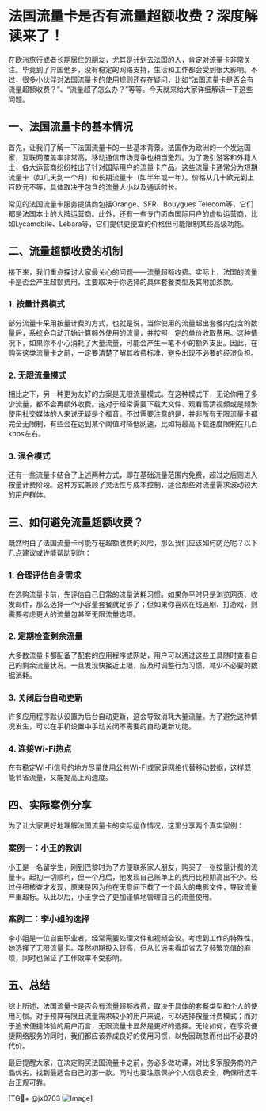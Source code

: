 # 法国流量卡是否有流量超额收费？深度解读来了！

在欧洲旅行或者长期居住的朋友，尤其是计划去法国的人，肯定对流量卡非常关注。毕竟到了异国他乡，没有稳定的网络支持，生活和工作都会受到很大影响。不过，很多小伙伴对法国流量卡的使用规则还存在疑问，比如“法国流量卡是否会有流量超额收费？”、“流量超了怎么办？”等等。今天就来给大家详细解读一下这些问题。

## 一、法国流量卡的基本情况

首先，让我们了解一下法国流量卡的一些基本背景。法国作为欧洲的一个发达国家，互联网覆盖率非常高，移动通信市场竞争也相当激烈。为了吸引游客和外籍人士，各大运营商纷纷推出了针对国际用户的流量卡产品。这些流量卡通常分为短期流量卡（如几天到一个月）和长期流量卡（如半年或一年）。价格从几十欧元到上百欧元不等，具体取决于包含的流量大小以及通话时长。

常见的法国流量卡服务提供商包括Orange、SFR、Bouygues Telecom等，它们都是法国本土的大牌运营商。此外，还有一些专门面向国际用户的虚拟运营商，比如Lycamobile、Lebara等，它们提供更便宜的价格但可能限制某些高级功能。

## 二、流量超额收费的机制

接下来，我们重点探讨大家最关心的问题——流量超额收费。实际上，法国的流量卡是否会产生超额费用，主要取决于你选择的具体套餐类型及其附加条款。

### 1. **按量计费模式**
部分流量卡采用按量计费的方式，也就是说，当你使用的流量超出套餐内包含的数量后，系统会自动开始计算额外使用的流量，并按照一定的单价收取费用。这种情况下，如果你不小心消耗了大量流量，可能会产生一笔不小的额外支出。因此，在购买这类流量卡之前，一定要清楚了解其收费标准，避免出现不必要的经济负担。

### 2. **无限流量模式**
相比之下，另一种更为友好的方案是无限流量模式。在这种模式下，无论你用了多少流量，都不会再额外收费。这对于经常需要下载大文件、观看高清视频或是频繁使用社交媒体的人来说无疑是个福音。不过需要注意的是，并非所有无限流量卡都完全无限制，有些会在达到某个阈值时降低网速，比如将最高下载速度限制在几百kbps左右。

### 3. **混合模式**
还有一些流量卡结合了上述两种方式，即在基础流量范围内免费，超过之后则进入按量计费阶段。这种方式兼顾了灵活性与成本控制，适合那些对流量需求波动较大的用户群体。

## 三、如何避免流量超额收费？

既然明白了法国流量卡可能存在超额收费的风险，那么我们应该如何防范呢？以下几点建议或许能帮助到你：

### 1. **合理评估自身需求**
在选购流量卡前，先评估自己日常的流量消耗习惯。如果你平时只是浏览网页、收发邮件，那么选择一个小容量套餐就足够了；但如果你喜欢在线追剧、打游戏，则需要考虑更大的流量包甚至无限流量选项。

### 2. **定期检查剩余流量**
大多数流量卡都配备了配套的应用程序或网站，用户可以通过这些工具随时查看自己的剩余流量状况。一旦发现快接近上限，应及时调整行为习惯，减少不必要的数据消耗。

### 3. **关闭后台自动更新**
许多应用程序默认设置为后台自动更新，这会导致消耗大量流量。为了避免这种情况发生，可以在手机设置中手动关闭不需要的自动更新功能。

### 4. **连接Wi-Fi热点**
在有稳定Wi-Fi信号的地方尽量使用公共Wi-Fi或家庭网络代替移动数据，这样既能节省流量，又能提高上网速度。

## 四、实际案例分享

为了让大家更好地理解法国流量卡的实际运作情况，这里分享两个真实案例：

### 案例一：小王的教训
小王是一名留学生，刚到巴黎时为了方便联系家人朋友，购买了一张按量计费的流量卡。起初一切顺利，但一个月后，他发现自己账单上的费用比预期高出不少。经过仔细核查才发现，原来是因为他在无意间下载了一个超大的电影文件，导致流量严重超标。从此以后，小王学会了更加谨慎地管理自己的流量使用。

### 案例二：李小姐的选择
李小姐是一位自由职业者，经常需要处理文件和视频会议。考虑到工作的特殊性，她选择了无限流量卡。虽然初期投入较高，但从长远来看却省去了频繁充值的麻烦，同时也保证了工作效率不受影响。

## 五、总结

综上所述，法国流量卡是否会有流量超额收费，取决于具体的套餐类型和个人的使用习惯。对于预算有限且流量需求较小的用户来说，可以选择按量计费模式；而对于追求便捷体验的用户而言，无限流量卡显然是更好的选择。无论如何，在享受便捷网络服务的同时，我们都应该养成良好的使用习惯，以免因疏忽而付出不必要的代价。

最后提醒大家，在决定购买法国流量卡之前，务必多做功课，对比多家服务商的产品优劣，找到最适合自己的那一款。同时也要注意保护个人信息安全，确保所选平台正规可靠。

[TG💪+ @jx0703 ![Image](https://github.com/user-attachments/assets/dbca1d08-cadb-493c-b0ec-ad6f7a83f270)]